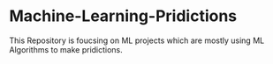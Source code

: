 # Machine-Learning-Pridictions

This Repository is foucsing on ML projects which are mostly using ML Algorithms to make pridictions.
